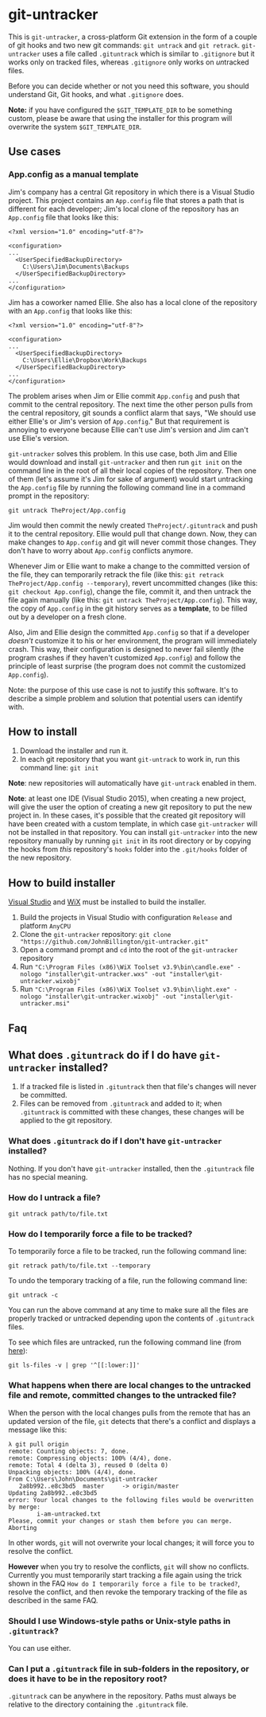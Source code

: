 # git-untracker

This is `git-untracker`, a cross-platform Git extension in the form of a couple of git hooks and two new git commands: `git untrack` and `git retrack`. `git-untracker` uses a file called `.gituntrack` which is similar to `.gitignore` but it works only on tracked files, whereas `.gitignore` only works on *un*tracked files.

Before you can decide whether or not you need this software, you should understand Git, Git hooks, and what `.gitignore` does.

**Note:** if you have configured the `$GIT_TEMPLATE_DIR` to be something custom, please be aware that using the installer for this program will overwrite the system `$GIT_TEMPLATE_DIR`.

## Use cases

### App.config as a manual template

Jim's company has a central Git repository in which there is a Visual Studio project. This project contains an `App.config` file that stores a path that is different for each developer; Jim's local clone of the repository has an `App.config` file that looks like this:

    <?xml version="1.0" encoding="utf-8"?>

    <configuration>
    ...
      <UserSpecifiedBackupDirectory>
        C:\Users\Jim\Documents\Backups
      </UserSpecifiedBackupDirectory>
    ...
    </configuration>

Jim has a coworker named Ellie. She also has a local clone of the repository with an `App.config` that looks like this:

    <?xml version="1.0" encoding="utf-8"?>

    <configuration>
    ...
      <UserSpecifiedBackupDirectory>
        C:\Users\Ellie\Dropbox\Work\Backups
      </UserSpecifiedBackupDirectory>
    ...
    </configuration>

The problem arises when Jim or Ellie commit `App.config` and push that commit to the central repository. The next time the other person pulls from the central repository, git sounds a conflict alarm that says, "We should use either Ellie's or Jim's version of `App.config`." But that requirement is annoying to everyone because Ellie can't use Jim's version and Jim can't use Ellie's version.

`git-untracker` solves this problem. In this use case, both Jim and Ellie would download and install `git-untracker` and then run `git init` on the command line in the root of all their local copies of the repository. Then one of them (let's assume it's Jim for sake of argument) would start untracking the `App.config` file by running the following command line in a command prompt in the repository:

    git untrack TheProject/App.config

Jim would then commit the newly created `TheProject/.gituntrack` and push it to the central repository. Ellie would pull that change down. Now, they can make changes to `App.config` and git will never commit those changes. They don't have to worry about `App.config` conflicts anymore.

Whenever Jim or Ellie want to make a change to the committed version of the file, they can temporarily retrack the file (like this: `git retrack TheProject/App.config --temporary`), revert uncommitted changes (like this: `git checkout App.config`), change the file, commit it, and then untrack the file again manually (like this: `git untrack TheProject/App.config`). This way, the copy of `App.config` in the git history serves as a **template**, to be filled out by a developer on a fresh clone.

Also, Jim and Ellie design the committed `App.config` so that if a developer *doesn't* customize it to his or her environment, the program will immediately crash. This way, their configuration is designed to never fail silently (the program crashes if they haven't customized `App.config`) and follow the principle of least surprise (the program does not commit the customized `App.config`).

Note: the purpose of this use case is not to justify this software. It's to describe a simple problem and solution that potential users can identify with.

## How to install

1. Download the installer and run it.
2. In each git repository that you want `git-untrack` to work in, run this command line: `git init`

**Note**: new repositories will automatically have `git-untrack` enabled in them.

**Note**: at least one IDE (Visual Studio 2015), when creating a new project, will give the user the option of creating a new git repository to put the new project in. In these cases, it's possible that the created git repository will have been created with a custom template, in which case `git-untracker` will not be installed in that repository. You can install `git-untracker` into the new repository manually by running `git init` in its root directory or by copying the hooks from *this* repository's `hooks` folder into the `.git/hooks` folder of the new repository.

## How to build installer

[Visual Studio](https://www.visualstudio.com/downloads/download-visual-studio-vs) and [WiX](http://wixtoolset.org/) must be installed to build the installer.

1. Build the projects in Visual Studio with configuration `Release` and platform `AnyCPU`
2. Clone the `git-untracker` repository: `git clone "https://github.com/JohnBillington/git-untracker.git"`
3. Open a command prompt and `cd` into the root of the `git-untracker` repository
4. Run `"C:\Program Files (x86)\WiX Toolset v3.9\bin\candle.exe" -nologo "installer\git-untracker.wxs" -out "installer\git-untracker.wixobj"`
5. Run `"C:\Program Files (x86)\WiX Toolset v3.9\bin\light.exe" -nologo "installer\git-untracker.wixobj" -out "installer\git-untracker.msi"`

## Faq

## What does `.gituntrack` do if I do have `git-untracker` installed?

1. If a tracked file is listed in `.gituntrack` then that file's changes will never be committed.
2. Files can be removed from `.gituntrack` and added to it; when `.gituntrack` is committed with these changes, these changes will be applied to the git repository.

### What does `.gituntrack` do if I don't have `git-untracker` installed?

Nothing. If you don't have `git-untracker` installed, then the `.gituntrack` file has no special meaning.

### How do I untrack a file?

    git untrack path/to/file.txt

### How do I temporarily force a file to be tracked?

To temporarily force a file to be tracked, run the following command line:

    git retrack path/to/file.txt --temporary

To undo the temporary tracking of a file, run the following command line:

    git untrack -c

You can run the above command at any time to make sure all the files are properly tracked or untracked depending upon the contents of `.gituntrack` files.

To see which files are untracked, run the following command line (from [here](http://stackoverflow.com/a/2363495/4995014)):

    git ls-files -v | grep '^[[:lower:]]'

### What happens when there are local changes to the untracked file and remote, committed changes to the untracked file?

When the person with the local changes pulls from the remote that has an updated version of the file, `git` detects that there's a conflict and displays a message like this:

    λ git pull origin
    remote: Counting objects: 7, done.
    remote: Compressing objects: 100% (4/4), done.
    remote: Total 4 (delta 3), reused 0 (delta 0)
    Unpacking objects: 100% (4/4), done.
    From C:\Users\John\Documents\git-untracker
       2a8b992..e8c3bd5  master     -> origin/master
    Updating 2a8b992..e8c3bd5
    error: Your local changes to the following files would be overwritten by merge:
            i-am-untracked.txt
    Please, commit your changes or stash them before you can merge.
    Aborting

In other words, `git` will not overwrite your local changes; it will force you to resolve the conflict.

**However** when you try to resolve the conflicts, `git` will show no conflicts. Currently you must temporarily start tracking a file again using the trick shown in the FAQ `How do I temporarily force a file to be tracked?`, resolve the conflict, and then revoke the temporary tracking of the file as described in the same FAQ.

### Should I use Windows-style paths or Unix-style paths in `.gituntrack`?

You can use either.

### Can I put a `.gituntrack` file in sub-folders in the repository, or does it have to be in the repository root?

`.gituntrack` can be anywhere in the repository. Paths must always be relative to the directory containing the `.gituntrack` file.
